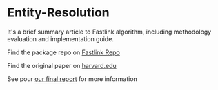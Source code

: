 # Entity-Resolution

It's a brief summary article to Fastlink algorithm, including methodology evaluation and implementation guide.

Find the package repo on [Fastlink Repo](https://github.com/kosukeimai/fastLink)

Find the original paper on [harvard.edu](https://imai.fas.harvard.edu/research/files/linkage.pdf)

See pour [our final report](https://github.com/ShimizuYukii/Entity-Resolution/blob/main/Fastlink.pdf) for more information